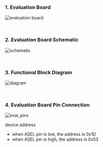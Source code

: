 ### 1. Evaluation Board
![evaluation board](https://user-images.githubusercontent.com/57129682/140690788-9db11b06-7ac7-4f32-a498-0e566c6349ba.png)

<br />

### 2. Evaluation Board Schematic
![schematic](https://user-images.githubusercontent.com/57129682/140691135-de2c512b-7206-4205-b7bd-8b2681c1cfaf.png)

<br />

### 3. Functional Block Diagram
![diagram](https://user-images.githubusercontent.com/57129682/140726568-d8b61f95-4ebb-43cd-b4dd-54bcab22ce31.png)

<br />

### 4. Evaluation Board Pin Connection
![eval_pins](https://user-images.githubusercontent.com/57129682/141031718-51edd8a6-fdda-413c-93e9-b004a3be043a.png)

device address
- when ASEL pin is low,  the address is 0x1D
- when ASEL pin is high, the address is 0x53
